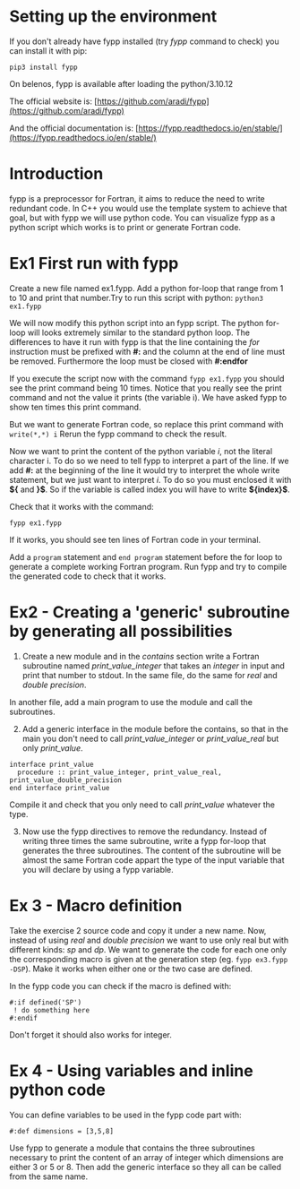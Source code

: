# Setting up the environment

If you don't already have fypp installed (try *fypp* command to check) you can install it with pip:
```
pip3 install fypp
```

On belenos, fypp is available after loading the python/3.10.12

The official website is: [https://github.com/aradi/fypp](https://github.com/aradi/fypp)

And the official documentation is: [https://fypp.readthedocs.io/en/stable/](https://fypp.readthedocs.io/en/stable/)

# Introduction 

fypp is a preprocessor for Fortran, it aims to reduce the need to write redundant code. In C++ you would use the template system to achieve that goal, but with fypp we will use python code. You can visualize fypp as a python script which works is to print or generate Fortran code.

# Ex1 First run with fypp

Create a new file named ex1.fypp. Add a python for-loop that range from 1 to 10 and print that number.Try to run this script with python: ```python3 ex1.fypp```

We will now modify this python script into an fypp script. The python for-loop will looks extremely similar to the standard python loop. The differences to have it run with fypp is that the line containing the *for* instruction must be prefixed with **#:** and the column at the end of line must be removed. Furthermore the loop must be closed with **#:endfor**

If you execute the script now with the command ```fypp ex1.fypp``` you should see the print command being 10 times. Notice that you really see the print command and not the value it prints (the variable i). We have asked fypp to show ten times this print command.

But we want to generate Fortran code, so replace this print command with ```write(*,*) i```
Rerun the fypp command to check the result.

Now we want to print the content of the python variable *i*, not the literal character i. To do so we need to tell fypp to interpret a part of the line. If we add **#:** at the beginning of the line it would try to interpret the whole write statement, but we just want to interpret *i*. To do so you must enclosed it with **\$\{** and **\}\$**. So if the variable is called index you will have to write **\$\{index\}\$**.

Check that it works with the command:
```
fypp ex1.fypp
```

If it works, you should see ten lines of Fortran code in your terminal.

Add a ```program``` statement and ``end program`` statement before the for loop to generate a complete working Fortran program. Run fypp and try to compile the generated code to check that it works.

# Ex2 - Creating a 'generic' subroutine by generating all possibilities

1. Create a new module and in the *contains* section write a Fortran subroutine named *print_value_integer* that takes an *integer* in input and print that number to stdout. In the same file, do the same for *real* and *double precision*.

In another file, add a main program to use the module and call the subroutines.

2. Add a generic interface in the module before the contains, so that in the main you don't need to call *print_value_integer* or *print_value_real* but only *print_value*.

```
interface print_value
  procedure :: print_value_integer, print_value_real, print_value_double_precision
end interface print_value
```

Compile it and check that you only need to call *print_value* whatever the type.

3. Now use the fypp directives to remove the redundancy. Instead of writing three times the same subroutine, write a fypp for-loop that generates the three subroutines. The content of the subroutine will be almost the same Fortran code appart the type of the input variable that you will declare by using a fypp variable.

# Ex 3 - Macro definition

Take the exercise 2 source code and copy it under a new name. Now, instead of using *real* and *double precision* we want to use only real but with different kinds: *sp* and *dp*. We want to generate the code for each one only the corresponding macro is given at the generation step (eg. ```fypp ex3.fypp -DSP```). Make it works when either one or the two case are defined.

In the fypp code you can check if the macro is defined with:
```
#:if defined('SP')
 ! do something here
#:endif
```

Don't forget it should also works for integer.

# Ex 4 - Using variables and inline python code

You can define variables to be used in the fypp code part with:
```
#:def dimensions = [3,5,8]
```

Use fypp to generate a module that contains the three subroutines necessary to print the content of an array of integer which dimensions are either 3 or 5 or 8. Then add the generic interface so they all can be called from the same name.


